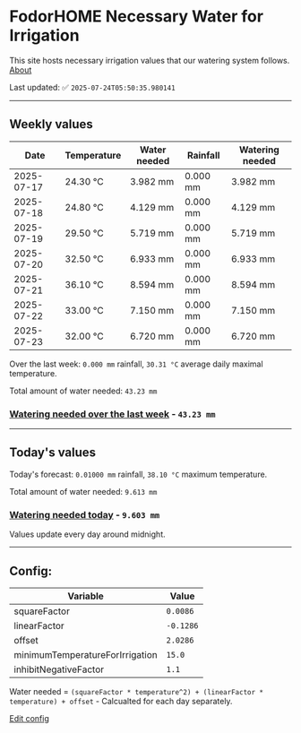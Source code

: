 # FodorHOME Necessary Water for Irrigation

This site hosts necessary irrigation values that our watering system follows. [About](https://github.com/redyau/irrigation)

Last updated: ✅ `2025-07-24T05:50:35.980141`

---

## Weekly values

| Date | Temperature | Water needed | Rainfall | Watering needed |
|-----|-----|-----|-----|-----|
| 2025-07-17 | 24.30 °C | 3.982 mm | 0.000 mm | 3.982 mm |
| 2025-07-18 | 24.80 °C | 4.129 mm | 0.000 mm | 4.129 mm |
| 2025-07-19 | 29.50 °C | 5.719 mm | 0.000 mm | 5.719 mm |
| 2025-07-20 | 32.50 °C | 6.933 mm | 0.000 mm | 6.933 mm |
| 2025-07-21 | 36.10 °C | 8.594 mm | 0.000 mm | 8.594 mm |
| 2025-07-22 | 33.00 °C | 7.150 mm | 0.000 mm | 7.150 mm |
| 2025-07-23 | 32.00 °C | 6.720 mm | 0.000 mm | 6.720 mm |


Over the last week: `0.000 mm` rainfall, `30.31 °C` average daily maximal temperature.

Total amount of water needed: `43.23 mm`

### [Watering needed over the last week](lastweek.txt) - `43.23 mm`

---

## Today's values

Today's forecast: `0.01000 mm` rainfall, `38.10 °C` maximum temperature.

Total amount of water needed: `9.613 mm`

### [Watering needed today](today.txt) - `9.603 mm`

Values update every day around midnight.

---

## Config:

| Variable | Value |
|-----|-----|
| squareFactor | `0.0086` |
| linearFactor | `-0.1286` |
| offset | `2.0286` |
| minimumTemperatureForIrrigation | `15.0` |
| inhibitNegativeFactor | `1.1` |

Water needed = `(squareFactor * temperature^2) + (linearFactor * temperature) + offset` - Calcualted for each day separately.

[Edit config](https://github.com/RedyAu/irrigation/edit/main/config.json)
